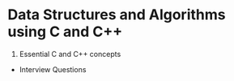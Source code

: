 # Data Structures and Algorithms using C and C++

1. Essential C and C++ concepts

- Interview Questions
